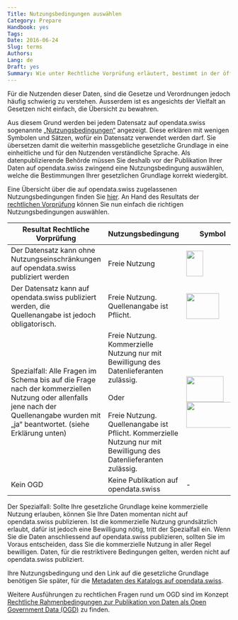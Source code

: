 ```yaml
---
Title: Nutzungsbedingungen auswählen
Category: Prepare
Handbook: yes
Tags:
Date: 2016-06-24
Slug: terms
Authors:
Lang: de
Draft: yes
Summary: Wie unter Rechtliche Vorprüfung erläutert, bestimmt in der öffentlichen Verwaltung in aller Regel eine gesetzliche Grundlage, unter welchen Bedingungen ein Datensatz verwendet werden darf.
---
```


Für die Nutzenden dieser Daten, sind die Gesetze und Verordnungen jedoch häufig schwierig zu verstehen. Ausserdem ist es angesichts der Vielfalt an Gesetzen nicht einfach, die Übersicht zu bewahren.

Aus diesem Grund werden bei jedem Datensatz auf opendata.swiss sogenannte [„Nutzungsbedingungen“](https://opendata.swiss/de/terms-of-use/) angezeigt. Diese erklären mit wenigen Symbolen und Sätzen, wofür ein Datensatz verwendet werden darf. Sie übersetzen damit die weiterhin massgebliche gesetzliche Grundlage in eine einheitliche und für den Nutzenden verständliche Sprache. Als datenpublizierende Behörde müssen Sie deshalb vor der Publikation Ihrer Daten auf opendata.swiss zwingend eine Nutzungsbedingung auswählen, welche die Bestimmungen Ihrer gesetzlichen Grundlage korrekt wiedergibt.

Eine Übersicht über die auf opendata.swiss zugelassenen Nutzungsbedingungen finden Sie [hier](https://opendata.swiss/de/terms-of-use/). An Hand des Resultats der [rechtlichen Vorprüfung](frameworks) können Sie nun einfach die richtigen Nutzungsbedingungen auswählen.

| Resultat Rechtliche Vorprüfung | Nutzungsbedingung | Symbol |
|--------------------------------|-------------------|--------|
| Der Datensatz kann ohne Nutzungseinschränkungen auf opendata.swiss publiziert werden | Freie Nutzung | <img src="../../images/terms_open.svg" width="38" height="58"> |
| Der Datensatz kann auf opendata.swiss publiziert werden, die Quellenangabe ist jedoch obligatorisch. | Freie Nutzung. Quellenangabe ist Pflicht. | <img src="../../images/terms_by.svg" width="74" height="58"> |
| Spezialfall: Alle Fragen im Schema bis auf die Frage nach der kommerziellen Nutzung oder allenfalls jene nach der Quellenangabe wurden mit „ja“ beantwortet. (siehe Erklärung unten) | Freie Nutzung. Kommerzielle Nutzung nur mit Bewilligung des Datenlieferanten zulässig. <br><br> Oder <br><br> Freie Nutzung. Quellenangabe ist Pflicht. Kommerzielle Nutzung nur mit Bewilligung des Datenlieferanten zulässig. | <img src="../../images/terms_ask.svg" width="84" height="58"> <br> <img src="../../images/terms_by-ask.svg" width="120" height="58"> |
| Kein OGD | Keine Publikation auf opendata.swiss | - |

Der Spezialfall: Sollte Ihre gesetzliche Grundlage keine kommerzielle Nutzung erlauben, können Sie Ihre Daten momentan nicht auf opendata.swiss publizieren. Ist die kommerzielle Nutzung grundsätzlich erlaubt, dafür ist jedoch eine Bewilligung nötig, tritt der Spezialfall ein. Wenn Sie die Daten anschliessend auf opendata.swiss publizieren, sollten Sie im Voraus entscheiden, dass Sie die kommerzielle Nutzung in aller Regel bewilligen. Daten, für die restriktivere Bedingungen gelten, werden nicht auf opendata.swiss publiziert.

Ihre Nutzungsbedingung und den Link auf die gesetzliche Grundlage benötigen Sie später, für die [Metadaten des Katalogs auf opendata.swiss](/de/publish/metadata).

Weitere Ausführungen zu rechtlichen Fragen rund um OGD sind im Konzept [Rechtliche Rahmenbedingungen zur Publikation von Daten als Open Government Data (OGD)](/de/library/konzept-rechtliche-rahmen) zu finden.
